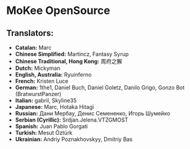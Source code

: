 MoKee OpenSource
===============

Translators:
------------
* __Catalan:__ Marc
* __Chinese Simplified:__ Martincz, Fantasy Syrup
* __Chinese Traditional, Hong Kong:__ 周府之獬
* __Dutch:__ Mickyman
* __English, Australia:__ Ryuinferno
* __French:__ Kristen Luce
* __German:__ 1the1, Daniel Buch, Daniel Goletz, Danilo Grigo, Gonzo Bot (BratwurstPanzer)
* __Italian:__ gabril, Skyline35
* __Japanese:__ Marc, Hotaka Hitagi
* __Russian:__ Дани Мербау, Денис Семененко, Игорь Шумейко
* __Serbian (Cyrillic):__ Srdjan.Jelena.VTZGMOST
* __Spanish:__ Juan Pablo Gorgati
* __Turkish:__ Mesut Öztürk
* __Ukrainian:__ Andriy Poznakhovskyy, Dmitriy Bas